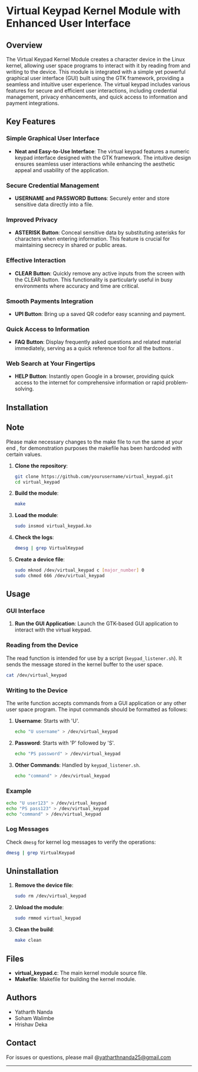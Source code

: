 # Virtual Keypad Kernel Module with Enhanced User Interface

## Overview

The Virtual Keypad Kernel Module creates a character device in the Linux kernel, allowing user space programs to interact with it by reading from and writing to the device. This module is integrated with a simple yet powerful graphical user interface (GUI) built using the GTK framework, providing a seamless and intuitive user experience. The virtual keypad includes various features for secure and efficient user interactions, including credential management, privacy enhancements, and quick access to information and payment integrations.


## Key Features

### Simple Graphical User Interface
- **Neat and Easy-to-Use Interface**: The virtual keypad features a numeric keypad interface designed with the GTK framework. The intuitive design ensures seamless user interactions while enhancing the aesthetic appeal and usability of the application.

### Secure Credential Management
- **USERNAME and PASSWORD Buttons**: Securely enter and store sensitive data directly into a file.

### Improved Privacy
- **ASTERISK Button**: Conceal sensitive data by substituting asterisks for characters when entering information. This feature is crucial for maintaining secrecy in shared or public areas.

### Effective Interaction
- **CLEAR Button**: Quickly remove any active inputs from the screen with the CLEAR button. This functionality is particularly useful in busy environments where accuracy and time are critical.

### Smooth Payments Integration
- **UPI Button**: Bring up a saved QR codefor easy scanning and payment. 

### Quick Access to Information
- **FAQ Button**: Display frequently asked questions and related material immediately, serving as a quick reference tool for all the buttons . 

### Web Search at Your Fingertips
- **HELP Button**: Instantly open Google in a browser, providing quick access to the internet for comprehensive information or rapid problem-solving.

## Installation

## Note
Please make necessary changes to the make file to run the same at your end , for demonstration purposes the makefile has been hardcoded with certain values.

1. **Clone the repository**:
    ```bash
    git clone https://github.com/yourusername/virtual_keypad.git
    cd virtual_keypad
    ```

2. **Build the module**:
    ```bash
    make
    ```

3. **Load the module**:
    ```bash
    sudo insmod virtual_keypad.ko
    ```

4. **Check the logs**:
    ```bash
    dmesg | grep VirtualKeypad
    ```

5. **Create a device file**:
    ```bash
    sudo mknod /dev/virtual_keypad c [major_number] 0
    sudo chmod 666 /dev/virtual_keypad
    ```

## Usage

### GUI Interface

1. **Run the GUI Application**: Launch the GTK-based GUI application to interact with the virtual keypad.

### Reading from the Device

The read function is intended for use by a script (`keypad_listener.sh`). It sends the message stored in the kernel buffer to the user space.

```bash
cat /dev/virtual_keypad
```

### Writing to the Device

The write function accepts commands from a GUI application or any other user space program. The input commands should be formatted as follows:

1. **Username**: Starts with 'U'.
    ```bash
    echo "U username" > /dev/virtual_keypad
    ```

2. **Password**: Starts with 'P' followed by 'S'.
    ```bash
    echo "PS password" > /dev/virtual_keypad
    ```

3. **Other Commands**: Handled by `keypad_listener.sh`.
    ```bash
    echo "command" > /dev/virtual_keypad
    ```

### Example

```bash
echo "U user123" > /dev/virtual_keypad
echo "PS pass123" > /dev/virtual_keypad
echo "command" > /dev/virtual_keypad
```

### Log Messages

Check `dmesg` for kernel log messages to verify the operations:

```bash
dmesg | grep VirtualKeypad
```

## Uninstallation

1. **Remove the device file**:
    ```bash
    sudo rm /dev/virtual_keypad
    ```

2. **Unload the module**:
    ```bash
    sudo rmmod virtual_keypad
    ```

3. **Clean the build**:
    ```bash
    make clean
    ```

## Files

- **virtual_keypad.c**: The main kernel module source file.
- **Makefile**: Makefile for building the kernel module.

## Authors

- Yatharth Nanda
- Soham Walimbe
- Hrishav Deka

## Contact

For issues or questions, please mail @yatharthnanda25@gmail.com

---
